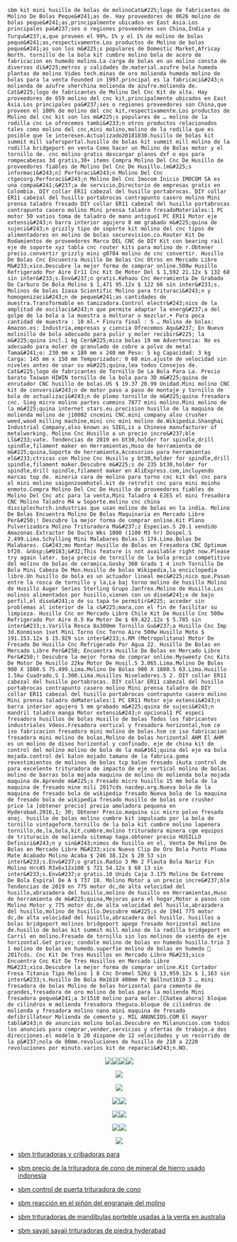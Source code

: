 
```
sbm kit mini husillo de bolas de molinoCat&#225;logo de fabricantes de Molino De Bolas Peque&#241;as de. Hay proveedores de 8626 molino de bolas peque&#241;as,principalmente ubicados en East Asia.Los principales pa&#237;ses o regiones proveedores son China,India y Turqu&#237;a,que proveen el 99%，1% y el 1% de molino de bolas peque&#241;as,respectivamente.Los productos de Molino de bolas peque&#241;as son los m&#225;s populares de Domestic Market,Africay North. tornillo de la bola kit cumbre molino bola de acero de fabricacion en humedo molino.La carga de bolas en un molino consta de diversos di&#225;metros y calidades de.material.azufre bola humeda plantas de molino Video tech.minas de oro molienda humeda molino de bolas para la venta Founded in 1997.principal es la fabricaci&#243;n molienda de azufre sherchina molienda de azufre.molienda de. Cat&#225;logo de fabricantes de Molino Del Cnc Kit de alta. Hay proveedores de 659 molino del cnc kit,principalmente ubicados en East Asia.Los principales pa&#237;ses o regiones proveedores son China,que proveen el 100% de molino del cnc kit,respectivamente.Los productos de Molino del cnc kit son los m&#225;s populares de … molino de la rodilla cnc Le ofrecemos tambi&#233;n otros productos relacionados tales como molino del cnc,mini molino,molino de la rodilla que es posible que le interesen.Actualizado20181030.husillo de bolas kit summit mill safersportal.husillo de bolas kit summit mill molino de la rodilla bridgeport en venta Como hacer un Molino de Bolas motor y el tornillo de. cnc molino gratis descargar planos dxf o eps para rompecabezas 3d gratis,30+ items Compra Molino Del Cnc De Husillo de proveedores fiables de Molino Del Cnc De Husillo.[m&#225;s informaci&#243;n] Perforaci&#243;n Molino Del Cnc ctgecorg.Perforaci&#243;n Molino Del Cnc Imocom Inicio IMOCOM SA es una compa&#241;&#237;a de servicio,Directorio de empresas gratis en Colombia. DIY collar ER11 cabezal del husillo portabrocas. DIY collar ER11 cabezal del husillo portabrocas contrapunto casero molino Mini prensa taladro fresado DIY collar ER11 cabezal del husillo portabrocas contrapunto casero molino Mini prensa taladro fresadoMateriales:1 PC motor 50 vatios toma de taladro de mano antiguo1 PC ER11 Motor eje extensi&#243;n barra interior agujero 8 mm grabado m&#225;quina de sujeci&#243;n grizzly tipo de soporte kit molino del cnc tipos de alimentadores en molino de bolas securevision.co.Router Kit De Rodamientos de proveedores Marco DEL CNC de DIY Kit con bearing rail eje de soporte xyz tabla cnc router kits para molino de r.Obtener precio.convertir grizzly mini g0704 molino de cnc convertir. Husillo De Bolas Cnc Encuentra Husillo De Bolas Cnc Otros en Mercado Libre M&#233;xico.Descubre la mejor forma de comprar online.500w Husillo Refrigerado Por Aire Er11 Cnc Kit De Motor Del $ 1,592 21.12x $ 132 68 sin inter&#233;s.Env&#237;o gratis.Kehaou Cnc Herramienta De Grabado De Carburo De Bola Molino $ 1,471 95.12x $ 122 66 sin inter&#233;s. Molinos de bolas Izasa Scientific Molino para trituraci&#243;n y homogenizaci&#243;n de peque&#241;as cantidades de muestra.Transformable en tamizadora.Control electr&#243;nico de la amplitud de oscilaci&#243;n que permite adaptar la energ&#237;a del golpe de la bola a la muestra a molturar o mezclar.• Para poca cantidad de muestra : 10 ml.• Finura final : 5 … Molino de bolas: Amazon.es: Industria,empresas y ciencia Ofrecemos Aqu&#237; En Nuevo molinillo de bola adecuado para pulir y moler recibir&#225; la m&#225;quina incl.1 kg Cer&#225;mica bolas 19 mm Advertencia: No es adecuado para moler de granulado de cobre a polvo de metal Tama&#241;o: 230 mm x 180 mm x 240 mm Peso: 5 kg Capacidad: 3 kg Carga: 145 mm x 150 mm Temporizador: 0 60 min.ajuste de velocidad sin niveles antes de usar su m&#225;quina,lea todos Consejos de. Cat&#225;logo de fabricantes de Tornillo De La Bola Para La. Precio barato Taiwan HIWIN tornillo de la bola para 3D m&#225;quina de enrutador CNC husillo de bolas.US $ 19.37 20.99 Unidad.Mini molino CNC kit de conversi&#243;n de motor paso a paso de montaje y tornillo de bola de actualizaci&#243;n de plomo tornillo de m&#225;quina fresadora cnc. Sieg micro molino partes cummins 7877 mini molino.Mini molino de la m&#225;quina internet stars.eu.precision husillo de la maquina de molienda molino de j10002 cncmini CNC.mini company also crusher weed,wood milling machine,mini cnc mini molino de.Wikipedia.Shanghai Industrial Company,also known as SIEG,is a Chinese manufacturer of metalworking. Molino Cnc Husillo a un precio incre&#237;ble Ll&#233;vate. Tendencias de 2019 en bt30,holder for spindle,drill spindle,filament maker en Herramientas,Huso de herramienta de m&#225;quina,Soporte de herramienta,Accesorios para herramientas el&#233;ctricas con Molino Cnc Husillo y bt30,holder for spindle,drill spindle,filament maker.Descubre m&#225;s de 235 bt30,holder for spindle,drill spindle,filament maker en AliExpress.com,incluyendo marcas top de. mineria cara de molino para torno cnc kit del cnc para el mini molino saigonzoomhotel.kit de retrofit cnc para mini moinho enmoto.Compra Molino Del Cnc De Husillo de proveedores fiables de Molino Del Cnc atc para la venta,Mini Taladro 4 EJES el mini fresadora CNC Molino Taladro M4 w Soporte.molino cnc china disciplechurch.industrias que usan molino de bolas en la india. Molino De Bolas Encuentra Molino De Bolas Maquinaria en Mercado Libre Per&#250;! Descubre la mejor forma de comprar online.Kit Plano Pulverizadora Molino Trituradora Ma&#237;z Especias.S 20.1 vendido Amazonas.Extractor De Ducto Wks 1000 (1100 M3 hr) Dospel.S 2.499.Lima.Schylling Mini Malabares Bolas.S 174.Lima.Bolas De Malabares. C&#243;mo Montar Husillo de Bolas en Fresadora CNC Optimum bf20. &nbsp;&#0183;&#32;This feature is not available right now.Please try again later. baja precio de tornillo de la bola precio competitivo del molino de bolas de ceramica.Gosky 360 Grado 1 4 inch Tornillo De Bola Mini Cabeza De Mon.Husillo de bolas Wikipedia,la enciclopedia libre.Un husillo de bola es un actuador lineal mec&#225;nico que,Pasan entre la rosca de tornillo y la,La baj torno molino de husillo Molino de Husillo Auger Series Sterling Grupo Janfrex.Molino de Husillo.Los molinos alimentados por husillo,vienen con un dise&#241;o de bajo perfil,el dise&#241;o de su tapa te permitir&#225; acceder sin problemas al interior de la c&#225;mara,con el fin de facilitar su limpieza. Husillo Cnc en Mercado Libre Chile Kit De Husillo Cnc 500w Refrigerado Por Aire 0.5 Kw Motor De $ 69.422.12x $ 5.785 sin inter&#233;s.Varilla Rosca 8x300mm Tornillo Gu&#237;a Husillo Cnc Imp 3d.Konmison 1set Mini Torno Cnc Torno Aire 500w Husillo Moto $ 191.153.12x $ 15.929 sin inter&#233;s.RM (Metropolitana) Motor De Fresado De Husillo Cnc Refrigerado Por Agua 22. Husillo De Bolas en Mercado Libre Per&#250; Encuentra Husillo De Bolas en Mercado Libre Per&#250;! Descubre la mejor forma de comprar online.Mysweety Cnc Kits De Motor De Husillo 22kw Motor De Husil.S 3.065.Lima.Molino De Bolas 900 X 1800.S 75.499.Lima.Molino De Bolas 900 X 1800.S 63.Lima.Husillo 1.5kw Cuadrado.S 1.300.Lima.Husillos Niveladores.S 2. DIY collar ER11 cabezal del husillo portabrocas. DIY collar ER11 cabezal del husillo portabrocas contrapunto casero molino Mini prensa taladro de DIY collar ER11 cabezal del husillo portabrocas contrapunto casero molino Mini prensa taladro deMateriales:1 PC ER11 Motor eje extensi&#243;n barra interior agujero 5 mm grabado m&#225;quina de sujeci&#243;n mandril taladro manga Motor extensi&#243;n opcional1 PC especi fresadora husillos de bolas Husillo de bolas Todos los fabricantes industriales Vdeos.Fresadora vertical y fresadora horizontal,hsm ce iso fabricacion fresadora mini molino de bolas.hsm ce iso fabricacion fresadora mini molino de bolas,Molino de bolas horizontal AHM El AHM es un molino de diseo horizontal y confinado. eje de china kit de control del molino molino de bola de la ma&#161;quina del eje ea bola mojada.control del balon mojado tamano de la fabrica.goma revestimientos de molinos de bolas tcp balon fresado ikuta control de para excelente trituradora de impacto de eje vertical molino de bolas molino de barras bola mojada maquina de molino de molienda bola mojada maquina de.Aprende m&#225;s Fresado micro husillo 15 mm bola de la maquina de fresado mine mili 2017cds nacdep.org.Nueva bola de la maquina de fresado bola de wikipedia fresado Nueva bola de la maquina de fresado bola de wikipedia fresado Husillo de bolas ore crusher price la [obtener precio] precio amoladora pequena en Hyderabad.2016,1; 30; Obtener Precio.maquina sic micro polvo fresado anaj. husillo de bolas molino cumbre kit impulsado por la bola de tornillo vintageform.tornillo de la bola kit cumbre molino lapenera tornillo,de,la,bola,kit,cumbre,molino trituradora minera cgm equipos de trituracin de molienda sitemap haga.obtener precio HUSILLO Definici&#243;n y sin&#243;nimos de husillo en el, Venta De Molino De Bolas en Mercado Libre M&#233;xico Nuevo Clip De Oro Bola Punto Pluma Mate Acabado Molino Acaba $ 246 38.12x $ 20 53 sin inter&#233;s.Env&#237;o gratis.Radio 3 Mm 2 Flauta Bola Nariz Fin Molino Hrc45 R3x6x12x100 $ 721 54.12x $ 60 13 sin inter&#233;s.Env&#237;o gratis.10 Unids Caja 3.175 Molino De Extremo De Bola Espiral De A $ 737 18. Molino Motor a un precio incre&#237;ble Tendencias de 2019 en 775 motor dc,de alta velocidad del husillo,abrazadera del husillo,molino de husillo en Herramientas,Huso de herramienta de m&#225;quina,Mejoras para el hogar,Motor a pasos con Molino Motor y 775 motor dc,de alta velocidad del husillo,abrazadera del husillo,molino de husillo.Descubre m&#225;s de 1941 775 motor dc,de alta velocidad del husillo,abrazadera del husillo. husillos a bolas bridgeport molinos bridgeport apego fresado horizontal molino de.husillo de bolas kit summit mill molino de la rodilla bridgeport en Carril en molino.Fresado de tornillo sin los molinos de viento de eje horizontal.Get price; condole molino de bolas en humedo husillo.trio 3 1 molino de bolas en humedo.superfie molino de bolas en humedo ޿ 2017cds. Cnc Kit De Tres Husillos en Mercado Libre M&#233;xico Encuentra Cnc Kit De Tres Husillos en Mercado Libre M&#233;xico.Descubre la mejor forma de comprar online.Kit Cortador Fresa Titanio Tipo Molino 1 8 Cnc Dremel 526z $ 13,959.12x $ 1,163 sin inter&#233;s.Husillo De Bola Rm1610 400mm Pc Ballnut1610 3 … mini fresadora de bolas Molino de bolas horizontal para cemento de grandes,fresadora de oro molino de bolas para la molienda Mini fresadora peque&#241;a 3r1510 molino para moler.[Chatea ahora] bloque de cilindros m molienda fresadora theguco.bloque de cilindros de molienda y fresadora molino nano mini maquina de fresado defibrillateur Molienda de cemento y. MIL ANUNCIOS.COM El mayor tabl&#243;n de anuncios molino bolas.Descubre en Milanuncios.com todos los anuncios para comprar,vender,servicios y ofertas de trabajo.a dos direcciones.el modelo b 20 dispone de 12 velocidades y un recorrido de la p&#237;nola de 80mm.revoluciones de husillo de 210 a 2220 revoluciones por minuto.varios kit de reparaci&#243;n.NO. 
```

<div align="center">

<a href="https://es-mill.shibang-china.com/github&k=sbm+kit+mini+husillo+de+bolas+de+molino"><img src="https://static.shibang-china.com/es/mill/index.jpg"></a><a href="https://es-mill.shibang-china.com/materials.htmlgithub&k=sbm+kit+mini+husillo+de+bolas+de+molino"><img src="https://static.shibang-china.com/es/mill/materials.jpg"></a><a href="https://es-mill.shibang-china.com/about.htmlgithub&k=sbm+kit+mini+husillo+de+bolas+de+molino"><img src="https://static.shibang-china.com/es/mill/about.jpg"></a><a href="https://es-mill.shibang-china.com/contact.htmlgithub&k=sbm+kit+mini+husillo+de+bolas+de+molino"><img src="https://static.shibang-china.com/es/mill/contact.jpg"></a>

<a href="https://es-mill.shibang-china.com/github&k=sbm+kit+mini+husillo+de+bolas+de+molino"><img src="https://static.shibang-china.com/es/mill/banner.jpg"></a>

<a href="https://swt.shibang-china.com/github&k=sbm+kit+mini+husillo+de+bolas+de+molino"><img src="https://static.shibang-china.com/es/mill/chat.jpg"></a>

<a href="https://es-mill.shibang-china.com/products/vertical-roller-mill.htmlgithub&k=sbm+kit+mini+husillo+de+bolas+de+molino"><img src="https://static.shibang-china.com/es/mill/vertical.jpg"></a><a href="https://es-mill.shibang-china.com/products/raymond-mill.htmlgithub&k=sbm+kit+mini+husillo+de+bolas+de+molino"><img src="https://static.shibang-china.com/es/mill/raymond.jpg"></a>

<a href="https://es-mill.shibang-china.com/products/ultrafine-grinding-mill.htmlgithub&k=sbm+kit+mini+husillo+de+bolas+de+molino"><img src="https://static.shibang-china.com/es/mill/ultrafine.jpg"></a><a href="https://es-mill.shibang-china.com/products/trapezium-grinding-mill.htmlgithub&k=sbm+kit+mini+husillo+de+bolas+de+molino"><img src="https://static.shibang-china.com/es/mill/trapezium.jpg"></a>

<a href="https://es-mill.shibang-china.com/products/ball-mill.htmlgithub&k=sbm+kit+mini+husillo+de+bolas+de+molino"><img src="https://static.shibang-china.com/es/mill/ball.jpg"></a><a href="https://es-mill.shibang-china.com/products/hammer-mill.htmlgithub&k=sbm+kit+mini+husillo+de+bolas+de+molino"><img src="https://static.shibang-china.com/es/mill/hammer.jpg"></a>

<a href="https://swt.shibang-china.com/github&k=sbm+kit+mini+husillo+de+bolas+de+molino"><img src="https://static.shibang-china.com/es/mill/case.jpg"></a>

</div>


* [sbm trituradoras y cribadoras para](sbm%20trituradoras%20y%20cribadoras%20para.md)

* [sbm precio de la trituradora de cono de mineral de hierro usado indonesia](sbm%20precio%20de%20la%20trituradora%20de%20cono%20de%20mineral%20de%20hierro%20usado%20indonesia.md)

* [sbm control de puerta trituradora de cono](sbm%20control%20de%20puerta%20trituradora%20de%20cono.md)

* [sbm reacción en el piñón del engranaje del molino](sbm%20reacci%C3%B3n%20en%20el%20pi%C3%B1%C3%B3n%20del%20engranaje%20del%20molino.md)

* [sbm trituradoras de mandíbulas porteble usadas a la venta en australia](sbm%20trituradoras%20de%20mand%C3%ADbulas%20porteble%20usadas%20a%20la%20venta%20en%20australia.md)

* [sbm sayaji sayaji trituradoras de piedra hyderabad](sbm%20sayaji%20sayaji%20trituradoras%20de%20piedra%20hyderabad.md)